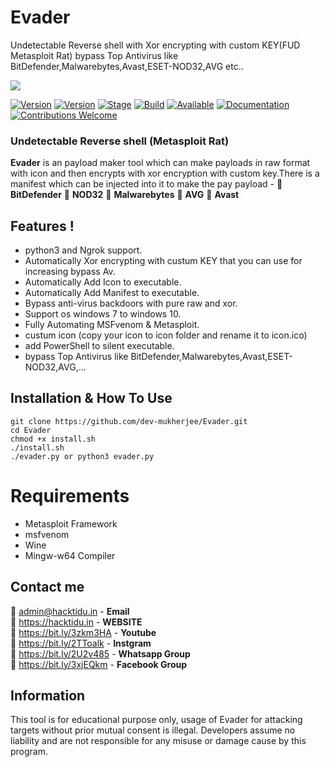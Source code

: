 # Evader     
 Undetectable Reverse shell with Xor encrypting with custom KEY(FUD Metasploit Rat) bypass Top Antivirus like   BitDefender,Malwarebytes,Avast,ESET-NOD32,AVG etc..

<img src="https://i.ibb.co/4f9tWg4/EVADER.png"/> 
 
[![Version](https://img.shields.io/badge/Evader-1.0.1-brightgreen.svg?maxAge=259200)]()
[![Version](https://img.shields.io/badge/Codename-BlackHat-red.svg?maxAge=259200)]()
[![Stage](https://img.shields.io/badge/Release-Stable-brightgreen.svg)]()
[![Build](https://img.shields.io/badge/Supported_OS-Linux-orange.svg)]()
[![Available](https://img.shields.io/badge/Available-KaliLinux-orange.svg?maxAge=259200)]()
[![Documentation](https://img.shields.io/badge/Dev_Mukherjee-Hacktidu-red.svg?maxAge=259200)]()
[![Contributions Welcome](https://img.shields.io/badge/Type-FUD-blue.svg?style=flat)]()

###  Undetectable Reverse shell (Metasploit Rat) 

**Evader** is an payload maker tool which can make payloads in raw format with icon and then encrypts with xor encryption with custom key.There is a manifest which can be injected into it to make the pay payload - 
🔴 **BitDefender**
🔴 **NOD32**
🔴 **Malwarebytes**
🔴 **AVG**
🔴 **Avast**

 ## Features !
- python3 and Ngrok support.
- Automatically Xor encrypting with custum KEY that you can use for increasing bypass Av.
- Automatically Add Icon to executable.
- Automatically Add Manifest to executable.
- Bypass anti-virus backdoors with pure raw and xor.
- Support os windows 7 to windows 10.
- Fully Automating MSFvenom & Metasploit.
- custum icon (copy your icon to icon folder and rename it to icon.ico)
- add PowerShell to silent executable.
- bypass Top Antivirus like BitDefender,Malwarebytes,Avast,ESET-NOD32,AVG,...

## Installation & How To Use
```
git clone https://github.com/dev-mukherjee/Evader.git
cd Evader
chmod +x install.sh
./install.sh
./evader.py or python3 evader.py
```
# Requirements
- Metasploit Framework
- msfvenom
- Wine
- Mingw-w64 Compiler

## Contact me
🔴 admin@hacktidu.in - **Email**<br/>
🔴 https://hacktidu.in - **WEBSITE**<br/>
🔴 https://bit.ly/3zkm3HA - **Youtube**<br/>
🔴 https://bit.ly/2TToalk - **Instgram**<br/>
🔴 https://bit.ly/2U2v485 - **Whatsapp Group**<br/>
🔴 https://bit.ly/3xjEQkm - **Facebook Group**<br/>

## Information

 This tool is for educational purpose only, usage of Evader for attacking targets without prior mutual consent is illegal.
 Developers assume no liability and are not responsible for any misuse or damage cause by this program.
